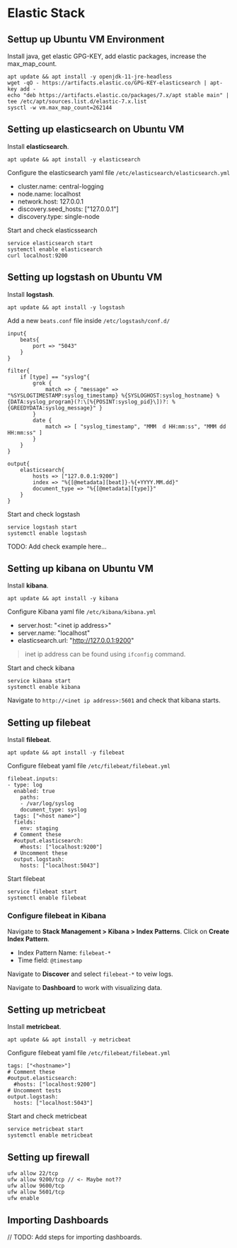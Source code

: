 # Elastic Stack

## Settup up Ubuntu VM Environment

Install java, get elastic GPG-KEY, add elastic packages, increase the max_map_count.

```
apt update && apt install -y openjdk-11-jre-headless
wget -qO - https://artifacts.elastic.co/GPG-KEY-elasticsearch | apt-key add -
echo "deb https://artifacts.elastic.co/packages/7.x/apt stable main" | tee /etc/apt/sources.list.d/elastic-7.x.list
sysctl -w vm.max_map_count=262144
```

## Setting up elasticsearch on Ubuntu VM

Install **elasticsearch**.  

```
apt update && apt install -y elasticsearch
```

Configure the elasticsearch yaml file `/etc/elasticsearch/elasticsearch.yml`
* cluster.name: central-logging
* node.name: localhost
* network.host: 127.0.0.1
* discovery.seed_hosts: ["127.0.0.1"]
* discovery.type: single-node

Start and check elasticssearch

```
service elasticsearch start
systemctl enable elasticsearch
curl localhost:9200
```

## Setting up logstash on Ubuntu VM

Install **logstash**.

```
apt update && apt install -y logstash
```

Add a new `beats.conf` file inside `/etc/logstash/conf.d/`

``` file
input{
    beats{
        port => "5043"
    }
}

filter{
    if [type] == "syslog"{
        grok {
            match => { "message" => "%SYSLOGTIMESTAMP:syslog_timestamp} %{SYSLOGHOST:syslog_hostname} %{DATA:syslog_program}(?:\[%{POSINT:syslog_pid}\])?: %{GREEDYDATA:syslog_message}" }
        }
        date {
            match => [ "syslog_timestamp", "MMM  d HH:mm:ss", "MMM dd HH:mm:ss" ]
        }
    }
}

output{
    elasticsearch{
        hosts => ["127.0.0.1:9200"]
        index => "%{[@metadata][beat]}-%{+YYYY.MM.dd}"
        document_type => "%{[@metadata][type]}"
    }
}
```

Start and check logstash

```
service logstash start
systemctl enable logstash
```

TODO:  Add check example here...

## Setting up kibana on Ubuntu VM

Install **kibana**.

```
apt update && apt install -y kibana
```

Configure Kibana yaml file `/etc/kibana/kibana.yml`
* server.host: "\<inet ip address\>"
* server.name: "localhost"
* elasticsearch.url: "http://127.0.0.1:9200"

> inet ip address can be found using `ifconfig` command.

Start and check kibana

```
service kibana start
systemctl enable kibana
```

Navigate to `http://<inet ip address>:5601` and check that kibana starts.

## Setting up filebeat

Install **filebeat**.

```
apt update && apt install -y filebeat
```

Configure filebeat yaml file `/etc/filebeat/filebeat.yml`

```
filebeat.inputs:
- type: log
  enabled: true
    paths:
    - /var/log/syslog
    document_type: syslog
  tags: ["<host name>"]
  fields:
    env: staging
  # Comment these  
  #output.elasticsearch:  
    #hosts: ["localhost:9200"]
  # Uncomment these
  output.logstash:
    hosts: ["localhost:5043"]
```

Start filebeat

```
service filebeat start
systemctl enable filebeat
```

### Configure filebeat in Kibana

Navigate to **Stack Management > Kibana > Index Patterns**. Click on **Create Index Pattern**.
* Index Pattern Name: `filebeat-*`
* Time field: `@timestamp`

Navigate to **Discover** and select `filebeat-*` to veiw logs.

Navigate to **Dashboard** to  work with visualizing data.

## Setting up metricbeat

Install **metricbeat**.

```
apt update && apt install -y metricbeat
```

Configure filebeat yaml file `/etc/filebeat/filebeat.yml`

```
tags: ["<hostname>"]
# Comment these
#output.elasticsearch:
  #hosts: ["localhost:9200"]
# Uncomment tests
output.logstash:
  hosts: ["localhost:5043"]
```

Start and check metricbeat

```
service metricbeat start
systemctl enable metricbeat
```

## Setting up firewall

```
ufw allow 22/tcp
ufw allow 9200/tcp // <- Maybe not??
ufw allow 9600/tcp 
ufw allow 5601/tcp
ufw enable
```

## Importing Dashboards

// TODO:  Add steps for importing dashboards.
